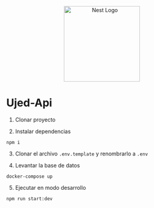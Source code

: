 <p align="center">
  <a href="http://nestjs.com/" target="blank"><img src="https://nestjs.com/img/logo-small.svg" width="200" alt="Nest Logo" /></a>
</p>

# Ujed-Api

1. Clonar proyecto

2. Instalar dependencias
```
npm i
```

3. Clonar el archivo ```.env.template``` y renombrarlo a ```.env```

4. Levantar la base de datos
```
docker-compose up
```

5. Ejecutar en modo desarrollo
```
npm run start:dev
```